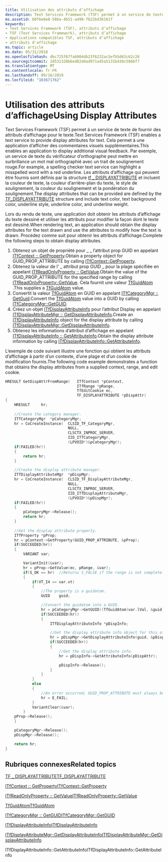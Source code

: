 ```yaml
---
title: Utilisation des attributs d’affichage
description: Text Services Framework (TSF) permet à un service de texte de fournir des attributs d’affichage pour le texte.
ms.assetid: b0f6e8e8-586a-4b51-a498-fb22bd36161f
keywords:
- Text Services Framework (TSF), attributs d’affichage
- TSF (Text Services Framework), attributs d’affichage
- Applications compatibles TSF, attributs d’affichage
- attributs d'affichage
ms.topic: article
ms.date: 05/31/2018
ms.openlocfilehash: dbc725f67fab904db23f6232ac5efb5d63c62c26
ms.sourcegitcommit: 2d531328b6ed82d4ad971a45a5131b430c5866f7
ms.translationtype: MT
ms.contentlocale: fr-FR
ms.lasthandoff: 09/16/2019
ms.locfileid: "103671762"
---
```

# <a name="using-display-attributes"></a><span data-ttu-id="b1bd8-107">Utilisation des attributs d’affichage</span><span class="sxs-lookup"><span data-stu-id="b1bd8-107">Using Display Attributes</span></span>

<span data-ttu-id="b1bd8-108">Text Services Framework (TSF) permet à un service de texte de fournir des attributs d’affichage pour le texte.</span><span class="sxs-lookup"><span data-stu-id="b1bd8-108">Text Services Framework (TSF) enables a text service to provide display attributes for text.</span></span> <span data-ttu-id="b1bd8-109">Cela permet à une application d’afficher des commentaires visuels supplémentaires.</span><span class="sxs-lookup"><span data-stu-id="b1bd8-109">This enables an application to display additional visual feedback.</span></span> <span data-ttu-id="b1bd8-110">Par exemple, un service de texte du vérificateur d’orthographe peut mettre en surbrillance un mot mal orthographié avec un trait de soulignement rouge.</span><span class="sxs-lookup"><span data-stu-id="b1bd8-110">For example, a spelling checker text service can highlight a misspelled word with a red underline.</span></span> <span data-ttu-id="b1bd8-111">Les attributs d’affichage qui peuvent être fournis sont définis par la structure [tf \_ DISPLAYATTRIBUTE](/windows/desktop/api/Msctf/ns-msctf-tf_displayattribute) et incluent la couleur de texte, la couleur d’arrière-plan du texte, le style de soulignement, la couleur du soulignement et la pondération du soulignement.</span><span class="sxs-lookup"><span data-stu-id="b1bd8-111">The display attributes that can be provided are defined by the [TF\_DISPLAYATTRIBUTE](/windows/desktop/api/Msctf/ns-msctf-tf_displayattribute) structure and include text color, text background color, underline style, underline color, and underline weight.</span></span>

<span data-ttu-id="b1bd8-112">Lors du rendu de texte, une application doit obtenir les attributs d’affichage du texte dessiné et utiliser les attributs pour modifier la façon dont le texte est dessiné.</span><span class="sxs-lookup"><span data-stu-id="b1bd8-112">When rendering text, an application should obtain the display attributes for the text drawn and use the attributes to modify how the text is drawn.</span></span> <span data-ttu-id="b1bd8-113">Procédez comme suit pour obtenir les attributs d’affichage.</span><span class="sxs-lookup"><span data-stu-id="b1bd8-113">Complete the following steps to obtain display attributes.</span></span>

1.  <span data-ttu-id="b1bd8-114">Obtenez un objet de propriété pour \_ \_ l’attribut prop GUID en appelant [ITfContext :: GetProperty](/windows/desktop/api/Msctf/nf-msctf-itfcontext-getproperty).</span><span class="sxs-lookup"><span data-stu-id="b1bd8-114">Obtain a property object for GUID\_PROP\_ATTRIBUTE by calling [ITfContext::GetProperty](/windows/desktop/api/Msctf/nf-msctf-itfcontext-getproperty).</span></span>
2.  <span data-ttu-id="b1bd8-115">Obtenez la valeur de l' \_ attribut prop GUID \_ pour la plage spécifiée en appelant [ITfReadOnlyProperty :: GetValue](/windows/desktop/api/Msctf/nf-msctf-itfreadonlyproperty-getvalue).</span><span class="sxs-lookup"><span data-stu-id="b1bd8-115">Obtain the value of the GUID\_PROP\_ATTRIBUTE for the specified range by calling [ITfReadOnlyProperty::GetValue](/windows/desktop/api/Msctf/nf-msctf-itfreadonlyproperty-getvalue).</span></span> <span data-ttu-id="b1bd8-116">Cela fournit une valeur [TfGuidAtom](tfguidatom.md) .</span><span class="sxs-lookup"><span data-stu-id="b1bd8-116">This supplies a [TfGuidAtom](tfguidatom.md) value.</span></span>
3.  <span data-ttu-id="b1bd8-117">Convertit la valeur [TfGuidAtom](tfguidatom.md) en GUID en appelant [ITfCategoryMgr :: GetGuid](/windows/desktop/api/Msctf/nf-msctf-itfcategorymgr-getguid).</span><span class="sxs-lookup"><span data-stu-id="b1bd8-117">Convert the [TfGuidAtom](tfguidatom.md) value into a GUID by calling [ITfCategoryMgr::GetGUID](/windows/desktop/api/Msctf/nf-msctf-itfcategorymgr-getguid).</span></span>
4.  <span data-ttu-id="b1bd8-118">Créez un objet [ITfDisplayAttributeInfo](/windows/desktop/api/Msctf/nn-msctf-itfdisplayattributeinfo) pour l’attribut Display en appelant [ITfDisplayAttributeMgr :: GetDisplayAttributeInfo](/windows/desktop/api/Msctf/nf-msctf-itfdisplayattributemgr-getdisplayattributeinfo).</span><span class="sxs-lookup"><span data-stu-id="b1bd8-118">Create an [ITfDisplayAttributeInfo](/windows/desktop/api/Msctf/nn-msctf-itfdisplayattributeinfo) object for the display attribute by calling [ITfDisplayAttributeMgr::GetDisplayAttributeInfo](/windows/desktop/api/Msctf/nf-msctf-itfdisplayattributemgr-getdisplayattributeinfo).</span></span>
5.  <span data-ttu-id="b1bd8-119">Obtenez les informations d’attribut d’affichage en appelant [ITfDisplayAttributeInfo :: GetAttributeInfo](/windows/desktop/api/Msctf/nf-msctf-itfdisplayattributemgr-getdisplayattributeinfo).</span><span class="sxs-lookup"><span data-stu-id="b1bd8-119">Obtain the display attribute information by calling [ITfDisplayAttributeInfo::GetAttributeInfo](/windows/desktop/api/Msctf/nf-msctf-itfdisplayattributemgr-getdisplayattributeinfo).</span></span>

<span data-ttu-id="b1bd8-120">L’exemple de code suivant illustre une fonction qui obtient les attributs d’affichage à partir d’un contexte, d’une plage et d’un cookie de modification fournis.</span><span class="sxs-lookup"><span data-stu-id="b1bd8-120">The following code example demonstrates a function that obtains the display attributes from a supplied context, range, and edit cookie.</span></span>


```C++
HRESULT GetDispAttrFromRange(   ITfContext *pContext, 
                                ITfRange *pRange, 
                                TfEditCookie ec, 
                                TF_DISPLAYATTRIBUTE *pDispAttr)
{
    HRESULT     hr;
    
    //Create the category manager. 
    ITfCategoryMgr  *pCategoryMgr;
    hr = CoCreateInstance(  CLSID_TF_CategoryMgr,
                            NULL, 
                            CLSCTX_INPROC_SERVER, 
                            IID_ITfCategoryMgr, 
                            (LPVOID*)&pCategoryMgr);
    if(FAILED(hr))
    {
        return hr;
    }

    //Create the display attribute manager. 
    ITfDisplayAttributeMgr  *pDispMgr;
    hr = CoCreateInstance(  CLSID_TF_DisplayAttributeMgr,
                            NULL, 
                            CLSCTX_INPROC_SERVER, 
                            IID_ITfDisplayAttributeMgr, 
                            (LPVOID*)&pDispMgr);
    if(FAILED(hr))
    {
        pCategoryMgr->Release();
        return hr;
    }
    
    //Get the display attribute property. 
    ITfProperty *pProp;
    hr = pContext->GetProperty(GUID_PROP_ATTRIBUTE, &pProp);
    if(SUCCEEDED(hr))
    {
        VARIANT var;

        VariantInit(&var);
        hr = pProp->GetValue(ec, pRange, &var);
        if(S_OK == hr)  //Returns S_FALSE if the range is not completely covered by the property.  
        {
            if(VT_I4 == var.vt)
            {
                //The property is a guidatom. 
                GUID    guid;

                //Convert the guidatom into a GUID. 
                hr = pCategoryMgr->GetGUID((TfGuidAtom)var.lVal, &guid);
                if(SUCCEEDED(hr))
                {
                    ITfDisplayAttributeInfo *pDispInfo;

                    //Get the display attribute info object for this attribute. 
                    hr = pDispMgr->GetDisplayAttributeInfo(guid, &pDispInfo, NULL);
                    if(SUCCEEDED(hr))
                    {
                        //Get the display attribute info. 
                        hr = pDispInfo->GetAttributeInfo(pDispAttr);

                        pDispInfo->Release();
                    }
                }
            }
            else
            {
                //An error occurred; GUID_PROP_ATTRIBUTE must always be VT_I4. 
                hr = E_FAIL;
            }
            VariantClear(&var);
        }
    pProp->Release();
    }

    pCategoryMgr->Release();
    pDispMgr->Release();

    return hr;
}

```



## <a name="related-topics"></a><span data-ttu-id="b1bd8-121">Rubriques connexes</span><span class="sxs-lookup"><span data-stu-id="b1bd8-121">Related topics</span></span>

<dl> <dt>

[<span data-ttu-id="b1bd8-122">TF \_ DISPLAYATTRIBUTE</span><span class="sxs-lookup"><span data-stu-id="b1bd8-122">TF\_DISPLAYATTRIBUTE</span></span>](/windows/desktop/api/Msctf/ns-msctf-tf_displayattribute)
</dt> <dt>

[<span data-ttu-id="b1bd8-123">ITfContext :: GetProperty</span><span class="sxs-lookup"><span data-stu-id="b1bd8-123">ITfContext::GetProperty</span></span>](/windows/desktop/api/Msctf/nf-msctf-itfcontext-getproperty)
</dt> <dt>

[<span data-ttu-id="b1bd8-124">ITfReadOnlyProperty :: GetValue</span><span class="sxs-lookup"><span data-stu-id="b1bd8-124">ITfReadOnlyProperty::GetValue</span></span>](/windows/desktop/api/Msctf/nf-msctf-itfreadonlyproperty-getvalue)
</dt> <dt>

[<span data-ttu-id="b1bd8-125">TfGuidAtom</span><span class="sxs-lookup"><span data-stu-id="b1bd8-125">TfGuidAtom</span></span>](tfguidatom.md)
</dt> <dt>

[<span data-ttu-id="b1bd8-126">ITfCategoryMgr :: GetGUID</span><span class="sxs-lookup"><span data-stu-id="b1bd8-126">ITfCategoryMgr::GetGUID</span></span>](/windows/desktop/api/Msctf/nf-msctf-itfcategorymgr-getguid)
</dt> <dt>

[<span data-ttu-id="b1bd8-127">ITfDisplayAttributeInfo</span><span class="sxs-lookup"><span data-stu-id="b1bd8-127">ITfDisplayAttributeInfo</span></span>](/windows/desktop/api/Msctf/nn-msctf-itfdisplayattributeinfo)
</dt> <dt>

[<span data-ttu-id="b1bd8-128">ITfDisplayAttributeMgr::GetDisplayAttributeInfo</span><span class="sxs-lookup"><span data-stu-id="b1bd8-128">ITfDisplayAttributeMgr::GetDisplayAttributeInfo</span></span>](/windows/desktop/api/Msctf/nf-msctf-itfdisplayattributemgr-getdisplayattributeinfo)
</dt> <dt>

 <span data-ttu-id="b1bd8-129">ITfDisplayAttributeInfo::GetAttributeInfo</span><span class="sxs-lookup"><span data-stu-id="b1bd8-129">ITfDisplayAttributeInfo::GetAttributeInfo</span></span> 
</dt> </dl>

 

 




